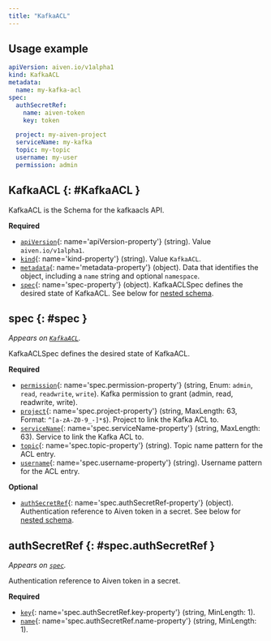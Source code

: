 ```yaml
---
title: "KafkaACL"
---
```


## Usage example

```yaml
apiVersion: aiven.io/v1alpha1
kind: KafkaACL
metadata:
  name: my-kafka-acl
spec:
  authSecretRef:
    name: aiven-token
    key: token

  project: my-aiven-project
  serviceName: my-kafka
  topic: my-topic
  username: my-user
  permission: admin
```

## KafkaACL {: #KafkaACL }

KafkaACL is the Schema for the kafkaacls API.

**Required**

- [`apiVersion`](#apiVersion-property){: name='apiVersion-property'} (string). Value `aiven.io/v1alpha1`.
- [`kind`](#kind-property){: name='kind-property'} (string). Value `KafkaACL`.
- [`metadata`](#metadata-property){: name='metadata-property'} (object). Data that identifies the object, including a `name` string and optional `namespace`.
- [`spec`](#spec-property){: name='spec-property'} (object). KafkaACLSpec defines the desired state of KafkaACL. See below for [nested schema](#spec).

## spec {: #spec }

_Appears on [`KafkaACL`](#KafkaACL)._

KafkaACLSpec defines the desired state of KafkaACL.

**Required**

- [`permission`](#spec.permission-property){: name='spec.permission-property'} (string, Enum: `admin`, `read`, `readwrite`, `write`). Kafka permission to grant (admin, read, readwrite, write).
- [`project`](#spec.project-property){: name='spec.project-property'} (string, MaxLength: 63, Format: `^[a-zA-Z0-9_-]*$`). Project to link the Kafka ACL to.
- [`serviceName`](#spec.serviceName-property){: name='spec.serviceName-property'} (string, MaxLength: 63). Service to link the Kafka ACL to.
- [`topic`](#spec.topic-property){: name='spec.topic-property'} (string). Topic name pattern for the ACL entry.
- [`username`](#spec.username-property){: name='spec.username-property'} (string). Username pattern for the ACL entry.

**Optional**

- [`authSecretRef`](#spec.authSecretRef-property){: name='spec.authSecretRef-property'} (object). Authentication reference to Aiven token in a secret. See below for [nested schema](#spec.authSecretRef).

## authSecretRef {: #spec.authSecretRef }

_Appears on [`spec`](#spec)._

Authentication reference to Aiven token in a secret.

**Required**

- [`key`](#spec.authSecretRef.key-property){: name='spec.authSecretRef.key-property'} (string, MinLength: 1).
- [`name`](#spec.authSecretRef.name-property){: name='spec.authSecretRef.name-property'} (string, MinLength: 1).
